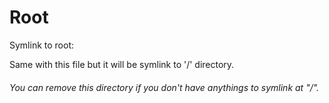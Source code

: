 # Root

Symlink to root:

Same with this file but it will be symlink to '/' directory.

###### You can remove this directory if you don't have anythings to symlink at "/".
